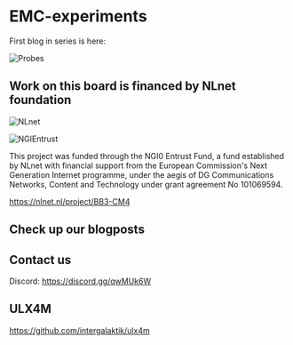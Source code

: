 # EMC-experiments

First blog in series is here: 

![Probes](https://intergalaktik.eu/news/bb3-cm4-emc)

## Work on this board is financed by NLnet foundation

![NLnet](https://nlnet.nl/logo/banner.png)

![NGIEntrust](https://nlnet.nl/image/logos/NGI0Entrust_tag.svg)

This project was funded through the NGI0 Entrust Fund, a fund established by NLnet with financial support from the European Commission's Next Generation Internet programme, under the aegis of DG Communications Networks, Content and Technology under grant agreement No 101069594.

https://nlnet.nl/project/BB3-CM4

## Check up our blogposts

## Contact us

Discord: https://discord.gg/qwMUk6W

## ULX4M

https://github.com/intergalaktik/ulx4m
